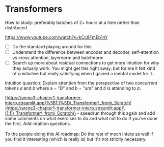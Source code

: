 # Transformers

How to study: preferably batches of 2+ hours at a time rather than distributed&#x20;

https://www.youtube.com/watch?v=kCc8FmEb1nY

* [ ] Do the standard playing around for this
* [ ] Understand the difference between encoder and decoder, self-attention vs cross attention, layernorm and batchnorm
* [ ] Search up more about residual connections to get more intuition for why they actually work. You might get this right away, but for me it felt kind of unintuitive but really satisfying when I gained a mental model for it.

Intuition question: Explain attention from the perspective of two concurrent tokens _a_ and _b_ where a = "D" and b = "urs" and _b_ is attending to _a_.

[https://arena3-chapter1-transformer-interp.streamlit.app/%5B1.1%5D\_Transformer\_from\_Scratch](https://arena3-chapter1-transformer-interp.streamlit.app/\[1.1]\_Transformer\_from\_Scratch)\
\- speedrun through this again and add some comments on what exercises to do and what not to do if you've done the first. Add intuition questions. \
\
To the people doing this AI roadmap: Do the rest of mech interp as well if you find it interesting (which is really is) but it's not strictly necessary.&#x20;
